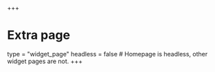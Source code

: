 +++
# Extra page
type = "widget_page"
headless = false  # Homepage is headless, other widget pages are not.
+++
